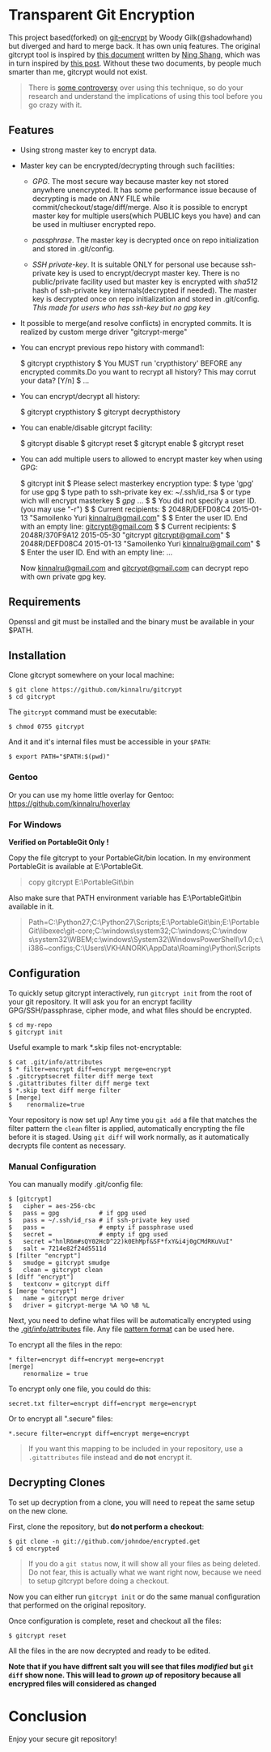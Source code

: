 # Transparent Git Encryption

This project based(forked) on [git-encrypt][8] by Woody Gilk(@shadowhand) but diverged and hard to
merge back. It has own uniq features.
The original gitcrypt tool is inspired by [this document][1] written by [Ning Shang][2],
which was in turn inspired by [this post][3]. Without these two documents,
by people much smarter than me, gitcrypt would not exist.

> There is [some controversy][4] over using this technique, so do your research
and understand the implications of using this tool before you go crazy with it.

## Features

* Using strong master key to encrypt data.

* Master key can be encrypted/decrypting through such facilities:

  * *GPG*. The most secure way because master key not stored anywhere unencrypted. It has some performance issue because of decrypting is made on ANY FILE while commit/checkout/stage/diff/merge. Also it is possible to encrypt master key for multiple users(which PUBLIC keys you have) and can be used in multiuser encrypted repo.

  * *passphrase*. The master key is decrypted once on repo initialization and stored in .git/config.

  * *SSH private-key*. It is suitable ONLY for personal use because ssh-private key is used to encrypt/decrypt master key. There is no public/private facility used but master key is encrypted with *sha512* hash of ssh-private key internals(decrypted if needed). The master key is decrypted once on repo initialization and stored in .git/config. _This made for users who has ssh-key but no gpg key_

* It possible to merge(and resolve conflicts) in encrypted commits. It is realized by custom merge driver "gitcrypt-merge"

* You can encrypt previous repo history with command1:

	$ gitcrypt crypthistory
	$ You MUST run 'crypthistory' BEFORE any encrypted commits.Do you want to recrypt all history? This may corrut your data? [Y/n]
	$ ...
    
* You can encrypt/decrypt all history:

  	$ gitcrypt crypthistory
  	$ gitcrypt decrypthistory
    
* You can enable/disable gitcrypt facility:

    $ gitcrypt disable
    $ gitcrypt reset
    $ gitcrypt enable
    $ gitcrypt reset
    
* You can add multiple users to allowed to encrypt master key when using GPG:

    $ gitcrypt init
    $ Please select masterkey encryption type:
    $ type 'gpg' for use gpg
    $ type path to ssh-private key ex: ~/.ssh/id_rsa
    $ or type <passphrase> wich will encrypt masterkey
    $ *gpg*
    ...
    $
    $ You did not specify a user ID. (you may use "-r")
    $ 
    $ Current recipients:
    $ 2048R/DEFD08C4 2015-01-13 "Samoilenko Yuri <kinnalru@gmail.com>"
    $ 
    $ Enter the user ID.  End with an empty line: gitcrypt@gmail.com
    $ 
    $ Current recipients:
    $ 2048R/370F9A12 2015-05-30 "gitcrypt <gitcrypt@gmail.com>"
    $ 2048R/DEFD08C4 2015-01-13 "Samoilenko Yuri <kinnalru@gmail.com>"
    $
    $ Enter the user ID.  End with an empty line: 
    ...

    Now kinnalru@gmail.com and gitcrypt@gmail.com can decrypt repo with own private gpg key.


## Requirements
Openssl and git must be installed and the binary must be available in your $PATH.

## Installation

Clone gitcrypt somewhere on your local machine:

    $ git clone https://github.com/kinnalru/gitcrypt
    $ cd gitcrypt

The `gitcrypt` command must be executable:

    $ chmod 0755 gitcrypt

And it and it's internal files must be accessible in your `$PATH`:

    $ export PATH="$PATH:$(pwd)"

### Gentoo

Or you can use my home little overlay for Gentoo: https://github.com/kinnalru/hoverlay

### For Windows

**Verified on PortableGit Only !**

Copy the file gitcrypt to your PortableGit/bin location. In my environment PortableGit is
available at E:\PortableGit. 

> copy gitcrypt E:\PortableGit\bin

Also make sure that PATH environment variable has E:\PortableGit\bin 
available in it.

> Path=C:\Python27\;C:\Python27\Scripts;E:\PortableGit\bin;E:\PortableGit\libexec\git-core;C:\windows\system32;C:\windows\;C:\window
> s\system32\WBEM;c:\windows\System32\WindowsPowerShell\v1.0\;c:\i386\~configs;C:\Users\VKHANORK\AppData\Roaming\Python\Scripts


## Configuration

To quickly setup gitcrypt interactively, run `gitcrypt init` from the root
of your git repository. It will ask you for an encrypt facility GPG/SSH/passphrase,
cipher mode, and what files should be encrypted.

    $ cd my-repo
    $ gitcrypt init

Useful example to mark *.skip files not-encryptable:

  	$ cat .git/info/attributes
    $ * filter=encrypt diff=encrypt merge=encrypt
    $ .gitcryptsecret filter diff merge text
    $ .gitattributes filter diff merge text
    $ *.skip text diff merge filter
    $ [merge]
    $    renormalize=true


Your repository is now set up! Any time you `git add` a file that matches the
filter pattern the `clean` filter is applied, automatically encrypting the file
before it is staged. Using `git diff` will work normally, as it automatically
decrypts file content as necessary.

### Manual Configuration

You can manually modify .git/config file:

    $ [gitcrypt]
    $   cipher = aes-256-cbc
    $   pass = gpg           # if gpg used
    $   pass = ~/.ssh/id_rsa # if ssh-private key used
    $   pass =               # empty if passphrase used
    $   secret =             # empty if gpg used 
    $   secret ="hnlR6m#sQY02HcD^22)k0EhMpf&SF*fxY&i4j0gCMdRKuVuI"
    $   salt = 7214e82f24d5511d
    $ [filter "encrypt"]
    $   smudge = gitcrypt smudge
    $   clean = gitcrypt clean
    $ [diff "encrypt"]
    $   textconv = gitcrypt diff
    $ [merge "encrypt"]
    $   name = gitcrypt merge driver
    $   driver = gitcrypt-merge %A %O %B %L


Next, you need to define what files will be automatically encrypted using the
[.git/info/attributes][6] file. Any file [pattern format][7] can be used here.

To encrypt all the files in the repo:

    * filter=encrypt diff=encrypt merge=encrypt
    [merge]
        renormalize = true

To encrypt only one file, you could do this:

    secret.txt filter=encrypt diff=encrypt merge=encrypt

Or to encrypt all ".secure" files:

    *.secure filter=encrypt diff=encrypt merge=encrypt

> If you want this mapping to be included in your repository, use a
`.gitattributes` file instead and **do not** encrypt it.


## Decrypting Clones

To set up decryption from a clone, you will need to repeat the same setup on
the new clone.

First, clone the repository, but **do not perform a checkout**:

    $ git clone -n git://github.com/johndoe/encrypted.get
    $ cd encrypted

> If you do a `git status` now, it will show all your files as being deleted.
Do not fear, this is actually what we want right now, because we need to setup
gitcrypt before doing a checkout.

Now you can either run `gitcrypt init` or do the same manual configuration that
performed on the original repository.

Once configuration is complete, reset and checkout all the files:

    $ gitcrypt reset

All the files in the are now decrypted and ready to be edited.


**Note that if you have diffrent salt you will see that files _modified_ but `git diff` show none.
This will lead to *grown up* of repository because all encrypred files will considered as changed**

# Conclusion

Enjoy your secure git repository! 

[1]: http://syncom.appspot.com/papers/git_encryption.txt "GIT transparent encryption"
[2]: http://syncom.appspot.com/
[3]: http://git.661346.n2.nabble.com/Transparently-encrypt-repository-contents-with-GPG-td2470145.html "Web discussion: Transparently encrypt repository contents with GPG"
[4]: http://article.gmane.org/gmane.comp.version-control.git/113221 "Junio Hamano does not recommend this technique"
[5]: http://en.wikipedia.org/wiki/Cipher
[6]: http://www.kernel.org/pub/software/scm/git/docs/gitattributes.html
[7]: http://www.kernel.org/pub/software/scm/git/docs/gitignore.html#_pattern_format
[8]: http://github.com/shadowhand/git-encrypt
